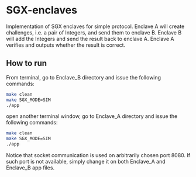 # SGX-enclaves

Implementation of SGX enclaves for simple protocol. Enclave A will create challenges, i.e. a pair of Integers, and send them to enclave B. Enclave B will add the Integers and send the result back to enclave A. Enclave A verifies and outputs whether the result is correct.  

## How to run

From terminal, go to Enclave_B directory and issue the following commands:

```bash
make clean
make SGX_MODE=SIM
./app
```

open another terminal window, go to Enclave_A directory and issue the following commands:

```bash
make clean
make SGX_MODE=SIM
./app
```

Notice that socket communication is used on arbitrarily chosen port 8080. If such port is not available, simply change it on both Enclave_A and Enclave_B app files.
